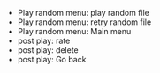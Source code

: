 - Play random menu: play random file
- Play random menu: retry random file
- Play random menu: Main menu
- post play: rate
- post play: delete
- post play: Go back